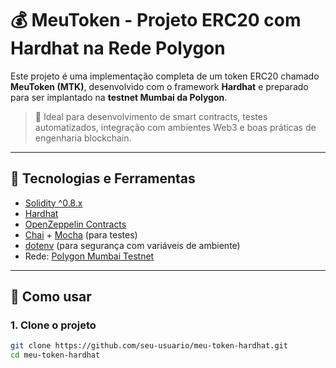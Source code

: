 # 💰 MeuToken - Projeto ERC20 com Hardhat na Rede Polygon

Este projeto é uma implementação completa de um token ERC20 chamado **MeuToken (MTK)**, desenvolvido com o framework **Hardhat** e preparado para ser implantado na **testnet Mumbai da Polygon**.

> 💼 Ideal para desenvolvimento de smart contracts, testes automatizados, integração com ambientes Web3 e boas práticas de engenharia blockchain.

---

## 🔧 Tecnologias e Ferramentas

- [Solidity ^0.8.x](https://soliditylang.org/)
- [Hardhat](https://hardhat.org/)
- [OpenZeppelin Contracts](https://docs.openzeppelin.com/contracts/)
- [Chai](https://www.chaijs.com/) + [Mocha](https://mochajs.org/) (para testes)
- [dotenv](https://www.npmjs.com/package/dotenv) (para segurança com variáveis de ambiente)
- Rede: [Polygon Mumbai Testnet](https://docs.polygon.technology/tools/matic-js/overview/)

---

## 🚀 Como usar

### 1. Clone o projeto

```bash
git clone https://github.com/seu-usuario/meu-token-hardhat.git
cd meu-token-hardhat